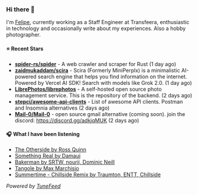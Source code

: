 ### Hi there 👋

I'm [Felipe](https://felipevm.com), currently working as a Staff Engineer at Transfeera, enthusiastic in technology and occasionally write about my experiences. Also a hobby photographer.

#### ⭐ Recent Stars
- **[spider-rs/spider](https://github.com/spider-rs/spider)** - A web crawler and scraper for Rust (1 day ago)
- **[zaidmukaddam/scira](https://github.com/zaidmukaddam/scira)** - Scira (Formerly MiniPerplx) is a minimalistic AI-powered search engine that helps you find information on the internet. Powered by Vercel AI SDK! Search with models like Grok 2.0. (1 day ago)
- **[LibrePhotos/librephotos](https://github.com/LibrePhotos/librephotos)** - A self-hosted open source photo management service. This is the repository of the backend. (2 days ago)
- **[stepci/awesome-api-clients](https://github.com/stepci/awesome-api-clients)** - List of awesome API clients. Postman and Insomnia alternatives (2 days ago)
- **[Mail-0/Mail-0](https://github.com/Mail-0/Mail-0)** - open source gmail alternative (coming soon). join the discord: https://discord.gg/adkjqMUK (2 days ago)

#### 🎧 What I have been listening
- [The Otherside by Ross Quinn](https://open.spotify.com/track/6dVaPIowc4SX9Qm3Zj2KQq)
- [Something Real by Damaui](https://open.spotify.com/track/5aEoonreKXe3GVFoskItBo)
- [Bakerman by SRTW, nourii, Dominic Neill](https://open.spotify.com/track/1ewLR3TEW620koUoDOE3FY)
- [Tangole by Max Marchisio](https://open.spotify.com/track/1CiS161mZAEMqpiZcctIxU)
- [Summertime - Chillside Remix by Traumton, ENTT, Chillside](https://open.spotify.com/track/1e25oJ7EErjmDLFrxBmZX5)

_Powered by [TuneFeed](https://tunefeed.app?ref=github.com)_
